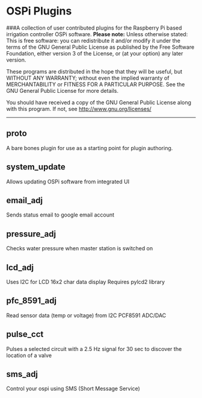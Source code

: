 OSPi Plugins
============
###A collection of user contributed plugins for the Raspberry Pi based irrigation controller OSPi software.
**Please note:** Unless otherwise stated:
This is free software: you can redistribute it and/or modify it under the terms of the GNU General Public License as published by the Free Software Foundation, either version 3 of the License, or (at your option) any later version.

These programs are distributed in the hope that they will be useful, but WITHOUT ANY WARRANTY; without even the implied warranty of MERCHANTABILITY or FITNESS FOR A PARTICULAR PURPOSE.  See the GNU General Public License for more details.

You should have received a copy of the GNU General Public License along with this program.  If not, see <http://www.gnu.org/licenses/>
******************
proto
---------
A bare bones plugin for use as a starting point for plugin authoring.

system_update
----------
Allows updating OSPi software from integrated UI

email_adj
----------
Sends status email to google email account

pressure_adj
----------
Checks water pressure when master station is switched on

lcd_adj
----------
Uses I2C for LCD 16x2 char data display
Requires pylcd2 library

pfc_8591_adj
----------
Read sensor data (temp or voltage) from I2C PCF8591 ADC/DAC

pulse_cct
----------
Pulses a selected circuit with a 2.5 Hz signal for 30 sec
to discover the location of a valve

sms_adj
----------
Control your ospi using SMS (Short Message Service)


